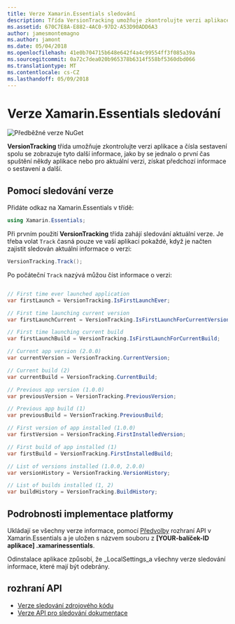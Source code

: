 ```yaml
---
title: Verze Xamarin.Essentials sledování
description: Třída VersionTracking umožňuje zkontrolujte verzi aplikace a čísla sestavení spolu se zobrazuje tyto další informace, jako by se jednalo o první čas spuštění někdy aplikace nebo pro aktuální verzi, získat předchozí informace o sestavení a další.
ms.assetid: 670C7E8A-E882-4AC0-97D2-A53D90ADD6A3
author: jamesmontemagno
ms.author: jamont
ms.date: 05/04/2018
ms.openlocfilehash: 41e0b704715b648e642f4a4c99554ff3f085a39a
ms.sourcegitcommit: 0a72c7dea020b965378b6314f558bf5360dbd066
ms.translationtype: MT
ms.contentlocale: cs-CZ
ms.lasthandoff: 05/09/2018
---
```

# <a name="xamarinessentials-version-tracking"></a>Verze Xamarin.Essentials sledování

![Předběžné verze NuGet](~/media/shared/pre-release.png)

**VersionTracking** třída umožňuje zkontrolujte verzi aplikace a čísla sestavení spolu se zobrazuje tyto další informace, jako by se jednalo o první čas spuštění někdy aplikace nebo pro aktuální verzi, získat předchozí informace o sestavení a další.

## <a name="using-version-tracking"></a>Pomocí sledování verze

Přidáte odkaz na Xamarin.Essentials v třídě:

```csharp
using Xamarin.Essentials;
```

Při prvním použití **VersionTracking** třída zahájí sledování aktuální verze. Je třeba volat `Track` časná pouze ve vaší aplikaci pokaždé, když je načten zajistit sledován aktuální informace o verzi:

```csharp
VersionTracking.Track();
```

Po počáteční `Track` nazývá můžou číst informace o verzi:

```csharp

// First time ever launched application
var firstLaunch = VersionTracking.IsFirstLaunchEver;

// First time launching current version
var firstLaunchCurrent = VersionTracking.IsFirstLaunchForCurrentVersion;

// First time launching current build
var firstLaunchBuild = VersionTracking.IsFirstLaunchForCurrentBuild;

// Current app version (2.0.0)
var currentVersion = VersionTracking.CurrentVersion;

// Current build (2)
var currentBuild = VersionTracking.CurrentBuild;

// Previous app version (1.0.0)
var previousVersion = VersionTracking.PreviousVersion;

// Previous app build (1)
var previousBuild = VersionTracking.PreviousBuild;

// First version of app installed (1.0.0)
var firstVersion = VersionTracking.FirstInstalledVersion;

// First build of app installed (1)
var firstBuild = VersionTracking.FirstInstalledBuild;

// List of versions installed (1.0.0, 2.0.0)
var versionHistory = VersionTracking.VersionHistory;

// List of builds installed (1, 2)
var buildHistory = VersionTracking.BuildHistory;
```

## <a name="platform-implementation-specifics"></a>Podrobnosti implementace platformy

Ukládají se všechny verze informace, pomocí [Předvolby](preferences.md) rozhraní API v Xamarin.Essentials a je uložen s názvem souboru z **[YOUR-balíček-ID aplikace] .xamarinessentials**.

Odinstalace aplikace způsobí, že _LocalSettings_a všechny verze sledování informace, které mají být odebrány.

## <a name="api"></a>rozhraní API

- [Verze sledování zdrojového kódu](https://github.com/xamarin/Essentials/tree/master/Essentials/VersionTracking)
- [Verze API pro sledování dokumentace](xref:Xamarin.Essentials.VersionTracking)
